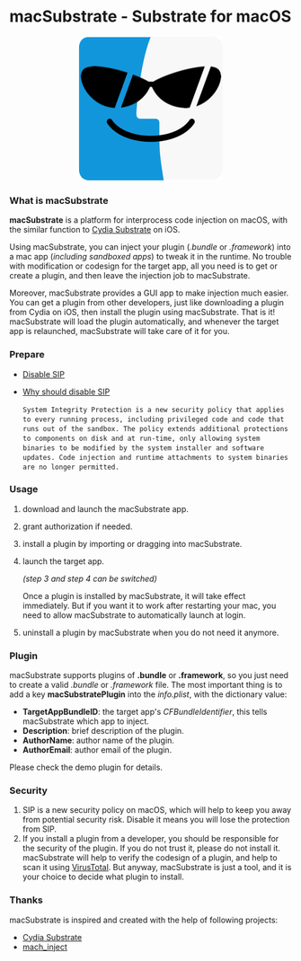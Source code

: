 # macSubstrate - Substrate for macOS #

<p align="center"><img alt="macSubstrate" src="sketch/icon.png"/></p>

### What is macSubstrate

**macSubstrate** is a platform for interprocess code injection on macOS, with the similar function to [Cydia Substrate](http://www.cydiasubstrate.com/) on iOS.

Using macSubstrate, you can inject your plugin (*.bundle* or *.framework*) into a mac app (*including sandboxed apps*) to tweak it in the runtime. No trouble with modification or codesign for the target app, all you need is to get or create a plugin, and then leave the injection job to macSubstrate.

Moreover, macSubstrate provides a GUI app to make injection much easier. You can get a plugin from other developers, just like downloading a plugin from Cydia on iOS, then install the plugin using macSubstrate. That is it! macSubstrate will load the plugin automatically, and whenever the target app is relaunched, macSubstrate will take care of it for you.

### Prepare

* [Disable SIP](https://developer.apple.com/library/content/documentation/Security/Conceptual/System_Integrity_Protection_Guide/ConfiguringSystemIntegrityProtection/ConfiguringSystemIntegrityProtection.html)

* [Why should disable SIP](https://developer.apple.com/library/content/releasenotes/MacOSX/WhatsNewInOSX/Articles/MacOSX10_11.html)

    `System Integrity Protection is a new security policy that applies to every running process, including privileged code and code that runs out of the sandbox. The policy extends additional protections to components on disk and at run-time, only allowing system binaries to be modified by the system installer and software updates. Code injection and runtime attachments to system binaries are no longer permitted.`

### Usage

1. download and launch the macSubstrate app.
2. grant authorization if needed.
3. install a plugin by importing or dragging into macSubstrate.
4. launch the target app.

    *(step 3 and step 4 can be switched)*

    Once a plugin is installed by macSubstrate, it will take effect immediately. But if you want it to work after restarting your mac, you need to allow macSubstrate to automatically launch at login.

5. uninstall a plugin by macSubstrate when you do not need it anymore.

### Plugin

macSubstrate supports plugins of **.bundle** or **.framework**, so you just need to create a valid *.bundle* or *.framework* file. The most important thing is to add a key **macSubstratePlugin** into the *info.plist*, with the dictionary value:

* **TargetAppBundleID**: the target app's *CFBundleIdentifier*, this tells macSubstrate which app to inject.
* **Description**: brief description of the plugin.
* **AuthorName**: author name of the plugin.
* **AuthorEmail**: author email of the plugin.

Please check the demo plugin for details.

### Security

1. SIP is a new security policy on macOS, which will help to keep you away from potential security risk. Disable it means you will lose the protection from SIP.
2. If you install a plugin from a developer, you should be responsible for the security of the plugin. If you do not trust it, please do not install it. macSubstrate will help to verify the codesign of a plugin, and help to scan it using [VirusTotal](https://www.virustotal.com). But anyway, macSubstrate is just a tool, and it is your choice to decide what plugin to install.

### Thanks

macSubstrate is inspired and created with the help of following projects:

* [Cydia Substrate](http://www.cydiasubstrate.com/)
* [mach_inject](https://github.com/rentzsch/mach_inject)
